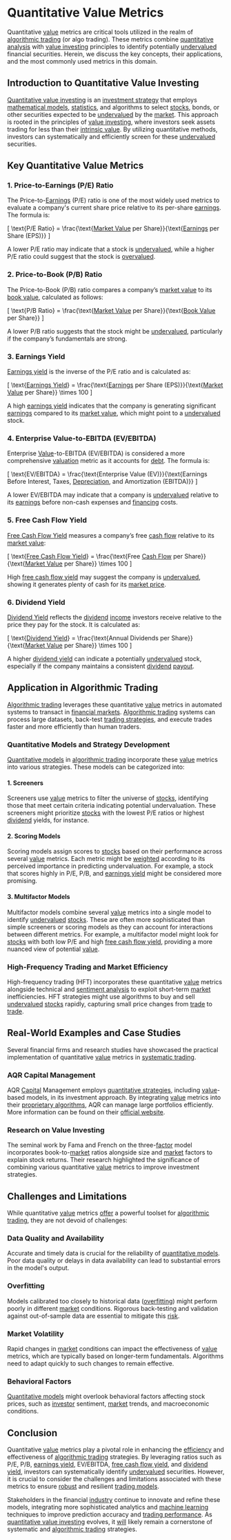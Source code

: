 # Quantitative Value Metrics

Quantitative [value](../v/value.md) metrics are critical tools utilized in the realm of [algorithmic trading](../a/algorithmic_trading.md) (or algo trading). These metrics combine [quantitative analysis](../q/quantitative_analysis.md) with [value investing](../v/value_investing.md) principles to identify potentially [undervalued](../u/undervalued.md) financial securities. Herein, we discuss the key concepts, their applications, and the most commonly used metrics in this domain.

## Introduction to Quantitative Value Investing

[Quantitative value investing](../q/quantitative_value_investing.md) is an [investment strategy](../i/investment_strategy.md) that employs [mathematical models](../m/mathematical_models_in_trading.md), [statistics](../s/statistics.md), and algorithms to select [stocks](../s/stock.md), bonds, or other securities expected to be [undervalued](../u/undervalued.md) by the [market](../m/market.md). This approach is rooted in the principles of [value investing](../v/value_investing.md), where investors seek assets trading for less than their [intrinsic value](../i/intrinsic_value.md). By utilizing quantitative methods, investors can systematically and efficiently screen for these [undervalued](../u/undervalued.md) securities.

## Key Quantitative Value Metrics

### 1. Price-to-Earnings (P/E) Ratio

The Price-to-[Earnings](../e/earnings.md) (P/E) ratio is one of the most widely used metrics to evaluate a company's current share price relative to its per-share [earnings](../e/earnings.md). The formula is:

\[ \text{P/E Ratio} = \frac{\text{[Market Value](../m/market_value.md) per Share}}{\text{[Earnings](../e/earnings.md) per Share (EPS)}} \]

A lower P/E ratio may indicate that a stock is [undervalued](../u/undervalued.md), while a higher P/E ratio could suggest that the stock is [overvalued](../o/overvalued.md).

### 2. Price-to-Book (P/B) Ratio

The Price-to-Book (P/B) ratio compares a company’s [market value](../m/market_value.md) to its [book value](../b/book_value.md), calculated as follows:

\[ \text{P/B Ratio} = \frac{\text{[Market Value](../m/market_value.md) per Share}}{\text{[Book Value](../b/book_value.md) per Share}} \]

A lower P/B ratio suggests that the stock might be [undervalued](../u/undervalued.md), particularly if the company’s fundamentals are strong.

### 3. Earnings Yield

[Earnings yield](../e/earnings_yield.md) is the inverse of the P/E ratio and is calculated as:

\[ \text{[Earnings Yield](../e/earnings_yield.md)} = \frac{\text{[Earnings](../e/earnings.md) per Share (EPS)}}{\text{[Market Value](../m/market_value.md) per Share}} \times 100 \]

A high [earnings yield](../e/earnings_yield.md) indicates that the company is generating significant [earnings](../e/earnings.md) compared to its [market value](../m/market_value.md), which might point to a [undervalued](../u/undervalued.md) stock.

### 4. Enterprise Value-to-EBITDA (EV/EBITDA)

Enterprise [Value](../v/value.md)-to-EBITDA (EV/EBITDA) is considered a more comprehensive [valuation](../v/valuation.md) metric as it accounts for [debt](../d/debt.md). The formula is:

\[ \text{EV/EBITDA} = \frac{\text{Enterprise Value (EV)}}{\text{Earnings Before Interest, Taxes, [Depreciation](../d/depreciation.md), and Amortization (EBITDA)}} \]

A lower EV/EBITDA may indicate that a company is [undervalued](../u/undervalued.md) relative to its [earnings](../e/earnings.md) before non-cash expenses and [financing](../f/financing.md) costs.

### 5. Free Cash Flow Yield

[Free Cash Flow Yield](../f/free_cash_flow_yield.md) measures a company’s free [cash flow](../c/cash_flow.md) relative to its [market value](../m/market_value.md):

\[ \text{[Free Cash Flow Yield](../f/free_cash_flow_yield.md)} = \frac{\text{Free [Cash Flow](../c/cash_flow.md) per Share}}{\text{[Market Value](../m/market_value.md) per Share}} \times 100 \]

High [free cash flow yield](../f/free_cash_flow_yield.md) may suggest the company is [undervalued](../u/undervalued.md), showing it generates plenty of cash for its [market price](../m/market_price.md).

### 6. Dividend Yield

[Dividend Yield](../d/dividend_yield.md) reflects the [dividend](../d/dividend.md) [income](../i/income.md) investors receive relative to the price they pay for the stock. It is calculated as:

\[ \text{[Dividend Yield](../d/dividend_yield.md)} = \frac{\text{Annual Dividends per Share}}{\text{[Market Value](../m/market_value.md) per Share}} \times 100 \]

A higher [dividend yield](../d/dividend_yield.md) can indicate a potentially [undervalued](../u/undervalued.md) stock, especially if the company maintains a consistent [dividend](../d/dividend.md) [payout](../p/payout.md).

## Application in Algorithmic Trading

[Algorithmic trading](../a/algorithmic_trading.md) leverages these quantitative [value](../v/value.md) metrics in automated systems to transact in [financial markets](../f/financial_market.md). [Algorithmic trading](../a/algorithmic_trading.md) systems can process large datasets, back-test [trading strategies](../t/trading_strategies.md), and execute trades faster and more efficiently than human traders.

### Quantitative Models and Strategy Development

[Quantitative models](../q/quantitative_models.md) in [algorithmic trading](../a/algorithmic_trading.md) incorporate these [value](../v/value.md) metrics into various strategies. These models can be categorized into:

#### 1. Screeners

Screeners use [value](../v/value.md) metrics to filter the universe of [stocks](../s/stock.md), identifying those that meet certain criteria indicating potential undervaluation. These screeners might prioritize [stocks](../s/stock.md) with the lowest P/E ratios or highest [dividend](../d/dividend.md) yields, for instance.

#### 2. Scoring Models

Scoring models assign scores to [stocks](../s/stock.md) based on their performance across several [value](../v/value.md) metrics. Each metric might be [weighted](../w/weighted.md) according to its perceived importance in predicting undervaluation. For example, a stock that scores highly in P/E, P/B, and [earnings yield](../e/earnings_yield.md) might be considered more promising.

#### 3. Multifactor Models

Multifactor models combine several [value](../v/value.md) metrics into a single model to identify [undervalued](../u/undervalued.md) [stocks](../s/stock.md). These are often more sophisticated than simple screeners or scoring models as they can account for interactions between different metrics. For example, a multifactor model might look for [stocks](../s/stock.md) with both low P/E and high [free cash flow yield](../f/free_cash_flow_yield.md), providing a more nuanced view of potential [value](../v/value.md).

### High-Frequency Trading and Market Efficiency

High-frequency trading (HFT) incorporates these quantitative [value](../v/value.md) metrics alongside technical and [sentiment analysis](../s/sentiment_analysis.md) to exploit short-term [market](../m/market.md) inefficiencies. HFT strategies might use algorithms to buy and sell [undervalued](../u/undervalued.md) [stocks](../s/stock.md) rapidly, capturing small price changes from [trade](../t/trade.md) to [trade](../t/trade.md).

## Real-World Examples and Case Studies

Several financial firms and research studies have showcased the practical implementation of quantitative [value](../v/value.md) metrics in [systematic trading](../s/systematic_trading.md).

### AQR Capital Management

AQR [Capital](../c/capital.md) Management employs [quantitative strategies](../q/quantitative_strategies_in_trading.md), including [value](../v/value.md)-based models, in its investment approach. By integrating [value](../v/value.md) metrics into their [proprietary algorithms](../p/proprietary_algorithms.md), AQR can manage large portfolios efficiently. More information can be found on their [official website](https://www.aqr.com/).

### Research on Value Investing

The seminal work by Fama and French on the three-[factor](../f/factor.md) model incorporates book-to-[market](../m/market.md) ratios alongside size and [market](../m/market.md) factors to explain stock returns. Their research highlighted the significance of combining various quantitative [value](../v/value.md) metrics to improve investment strategies.

## Challenges and Limitations

While quantitative [value](../v/value.md) metrics [offer](../o/offer.md) a powerful toolset for [algorithmic trading](../a/algorithmic_trading.md), they are not devoid of challenges:

### Data Quality and Availability

Accurate and timely data is crucial for the reliability of [quantitative models](../q/quantitative_models.md). Poor data quality or delays in data availability can lead to substantial errors in the model's output.

### Overfitting

Models calibrated too closely to historical data ([overfitting](../o/overfitting.md)) might perform poorly in different [market](../m/market.md) conditions. Rigorous back-testing and validation against out-of-sample data are essential to mitigate this [risk](../r/risk.md).

### Market Volatility

Rapid changes in [market](../m/market.md) conditions can impact the effectiveness of [value](../v/value.md) metrics, which are typically based on longer-term fundamentals. Algorithms need to adapt quickly to such changes to remain effective.

### Behavioral Factors

[Quantitative models](../q/quantitative_models.md) might overlook behavioral factors affecting stock prices, such as [investor](../i/investor.md) sentiment, [market](../m/market.md) trends, and macroeconomic conditions.

## Conclusion

Quantitative [value](../v/value.md) metrics play a pivotal role in enhancing the [efficiency](../e/efficiency.md) and effectiveness of [algorithmic trading](../a/algorithmic_trading.md) strategies. By leveraging ratios such as P/E, P/B, [earnings yield](../e/earnings_yield.md), EV/EBITDA, [free cash flow yield](../f/free_cash_flow_yield.md), and [dividend yield](../d/dividend_yield.md), investors can systematically identify [undervalued](../u/undervalued.md) securities. However, it is crucial to consider the challenges and limitations associated with these metrics to ensure [robust](../r/robust.md) and resilient [trading models](../t/trading_models.md).

Stakeholders in the financial [industry](../i/industry.md) continue to innovate and refine these models, integrating more sophisticated analytics and [machine learning](../m/machine_learning.md) techniques to improve prediction accuracy and [trading performance](../t/trading_performance.md). As [quantitative value investing](../q/quantitative_value_investing.md) evolves, it [will](../w/will.md) likely remain a cornerstone of systematic and [algorithmic trading](../a/algorithmic_trading.md) strategies.
